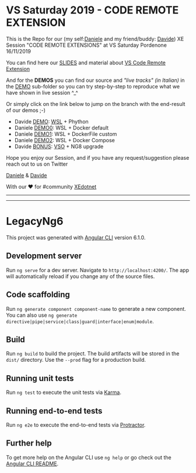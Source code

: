 # VS Saturday 2019 - CODE REMOTE EXTENSION

This is the Repo for our (my self:[Daniele](https://github.com/dmorosinotto) and my friend/buddy: [Davide](https://github.com/billiblu)) XE Session "CODE REMOTE EXTENSIONS" at VS Saturday Pordenone 16/11/2019

You can find here our [SLIDES](VsSatPN19_VSCodeRemote.pptx) and material about [VS Code Remote Extension](https://code.visualstudio.com/docs/remote/remote-overview)

And for the **DEMOS** you can find our source and _"live tracks" (in Italian)_ in the [DEMO](DEMO) sub-folder so you can try step-by-step to reproduce what we have shown in live session ^\_^

Or simply click on the link below to jump on the branch with the end-result of our demos ;-)

- Davide [DEMO](DEMO/Davide): [WSL](https://docs.microsoft.com/it-it/windows/wsl/install-win10) + Phython
- Daniele [DEMO0](https://github.com/dmorosinotto/VSSat19_Code_RemoteExt/tree/0-default-node-8): WSL + Docker default
- Daniele [DEMO1](https://github.com/dmorosinotto/VSSat19_Code_RemoteExt/tree/1-docker-slim+volume): WSL + DockerFile custom
- Daniele [DEMO2](https://github.com/dmorosinotto/VSSat19_Code_RemoteExt/tree/2-docker-compose+auto): WSL + Docker Compose
- Davide [BONUS](https://github.com/dmorosinotto/VSSat19_Code_RemoteExt/tree/3-vso-ng8-update): [VSO](https://online.visualstudio.com) + NG8 upgrade

Hope you enjoy our Session, and if you have any request/suggestion please reach out to us on Twitter

[Daniele](https://twitter.com/dmorosinotto) & [Davide](https://twitter.com/davidecontin)

With our ❤️ for #community [XEdotnet](https://www.xedotnet.org)

---

---

# LegacyNg6

This project was generated with [Angular CLI](https://github.com/angular/angular-cli) version 6.1.0.

## Development server

Run `ng serve` for a dev server. Navigate to `http://localhost:4200/`. The app will automatically reload if you change any of the source files.

## Code scaffolding

Run `ng generate component component-name` to generate a new component. You can also use `ng generate directive|pipe|service|class|guard|interface|enum|module`.

## Build

Run `ng build` to build the project. The build artifacts will be stored in the `dist/` directory. Use the `--prod` flag for a production build.

## Running unit tests

Run `ng test` to execute the unit tests via [Karma](https://karma-runner.github.io).

## Running end-to-end tests

Run `ng e2e` to execute the end-to-end tests via [Protractor](http://www.protractortest.org/).

## Further help

To get more help on the Angular CLI use `ng help` or go check out the [Angular CLI README](https://github.com/angular/angular-cli/blob/master/README.md).

